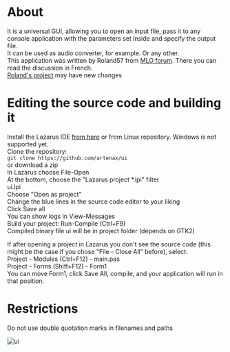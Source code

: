 # About  
It is a universal GUI, allowing you to open an input file, pass it to any console application with the parameters set inside and specify the output file.  
It can be used as audio converter, for example. Or any other.  
This application was written by Roland57 from [MLO forum](https://www.mageialinux-online.org/forum/topic-30422+universal-gui-input-output.php). There you can read the discussion in French.  
[Roland's project](https://github.com/rchastain/ui) may have new changes

# Editing the source code and building it  

Install the Lazarus IDE [from here](https://www.lazarus-ide.org/index.php?page=downloads) or from Linux repository. Windows is not supported yet.  
Clone the repository:  
`git clone https://github.com/artenax/ui`  
or download a zip  
In Lazarus choose File-Open  
At the bottom, choose the "Lazarus project *.lpi" filter  
ui.lpi  
Choose "Open as project"  
Change the blue lines in the source code editor to your liking  
Click Save all  
You can show logs in View-Messages  
Build your project: Run-Compile (Ctrl+F9)  
Compiled binary file ui will be in project folder (depends on GTK2)  

If after opening a project in Lazarus you don't see the source code (this might be the case if you chose "File - Close All" before), select:  
Project - Modules (Ctrl+F12) - main.pas  
Project - Forms (Shift+F12) - Form1  
You can move Form1, click Save All, compile, and your application will run in that position.

# Restrictions
Do not use double quotation marks in filenames and paths

![ui](https://user-images.githubusercontent.com/107228652/218859651-2688038b-47e0-48f6-ade2-5d81ec91d092.png)
